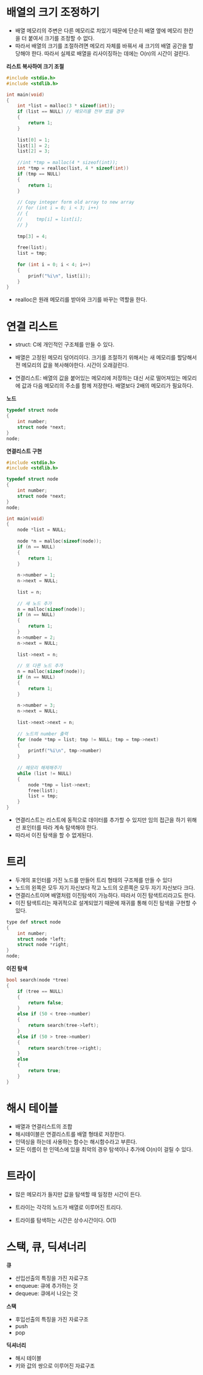 # 배열의 크기 조정하기

- 배열 메모리의 주변은 다른 메모리로 차있기 때문에 단순히 배열 옆에 메모리 한칸을 더 붙여서 크기를 조정할 수 없다.
- 따라서 배열의 크기를 조절하려면 메모리 자체를 바꿔서 새 크기의 배열 공간을 할당해야 한다. 따라서 실제로 배열을 리사이징하는 데에는 O(n)의 시간이 걸린다.

__리스트 복사하여 크기 조절__

```c
#include <stdio.h>
#include <stdlib.h>

int main(void)
{
    int *list = malloc(3 * sizeof(int));
    if (list == NULL) // 메모리를 전부 썼을 경우
    {
        return 1; 
    }
    
    list[0] = 1;
    list[1] = 2;
    list[2] = 3;
    
    //int *tmp = malloc(4 * sizeof(int));
    int *tmp = realloc(list, 4 * sizeof(int))
    if (tmp == NULL)
    {
        return 1;
    }
    
    // Copy integer form old array to new array
    // for (int i = 0; i < 3; i++)
    // {
    //     tmp[i] = list[i];
    // }
    
    tmp[3] = 4;
    
    free(list);
    list = tmp;
    
    for (int i = 0; i < 4; i++)
    {
        prinf("%i\n", list[i]);
    }
}
```

- realloc은 원래 메모리를 받아와 크기를 바꾸는 역할을 한다.



# 연결 리스트

- struct: C에 개인적인 구조체를 만들 수 있다.

- 배열은 고정된 메모리 덩어리이다. 크기를 조절하기 위해서는 새 메모리를 할당해서 전 메모리의 값을 복사해야한다. 시간이 오래걸린다.
- 연결리스트: 배열의 값을 붙어있는 메모리에 저장하는 대신 서로 떨어져있는 메모리에 값과 다음 메모리의 주소를 함께 저장한다. 배열보다 2배의 메모리가 필요하다.



__노드__

```C
typedef struct node
{
    int number;
    struct node *next;
}
node;
```



__연결리스트 구현__

```C
#include <stdio.h>
#include <stdlib.h>

typedef struct node
{
    int number;
    struct node *next;
}
node;

int main(void)
{
    node *list = NULL;
    
    node *n = malloc(sizeof(node));
    if (n == NULL)
    {
        return 1;
    }
    
    n->number = 1;
    n->next = NULL;
    
    list = n;
    
    // 새 노드 추가
    n = malloc(sizeof(node));
    if (n == NULL)
    {
        return 1;
    }
    n->number = 2;
    n->next = NULL;
    
    list->next = n;
    
    // 또 다른 노드 추가
    n = malloc(sizeof(node));
    if (n == NULL)
    {
        return 1;
    }
    
    n->number = 3;
    n->next = NULL;
    
    list->next->next = n;
    
    // 노드의 number 출력
    for (node *tmp = list; tmp != NULL; tmp = tmp->next)
    {
        printf("%i\n", tmp->number)
    }
    
    // 메모리 해제해주기
    while (list != NULL)
    {
        node *tmp = list->next;
        free(list);
        list = tmp;
    }
}
```



- 연결리스트는 리스트에 동적으로 데이터를 추가할 수 있지만 임의 접근을 하기 위해선 포인터를 따라 계속 탐색해야 한다.
- 따라서 이진 탐색을 할 수 없게된다.



# 트리

- 두개의 포인터를 가진 노드를 만들어 트리 형태의 구조체를 만들 수 있다
- 노드의 왼쪽은 모두 자기 자신보다 작고 노드의 오른쪽은 모두 자기 자신보다 크다.
- 연결리스트이며 배열처럼 이진탐색이 가능하다. 따라서 이진 탐색트리라고도 한다.
- 이진 탐색트리는 재귀적으로 설계되었기 때문에 재귀를 통해 이진 탐색을 구현할 수 있다.

```c
type def struct node
{
    int number;
    struct node *left;
    struct node *right;
}
node;
```



__이진 탐색__

```C
bool search(node *tree)
{
    if (tree == NULL)
    {
        return false;
    }
    else if (50 < tree->number)
    {
        return search(tree->left);
    }
    else if (50 > tree->number)
    {
        return search(tree->right);
    }
    else
    {
        return true;
    }
}
```



# 해시 테이블

- 배열과 연결리스트의 조합
- 해시테이블은 연결리스트를 배열 형태로 저장한다.
- 인덱싱을 하는데 사용하는 함수는 해시함수라고 부른다.
- 모든 이름이 한 인덱스에 있을 최악의 경우 탐색이나 추가에 O(n)이 걸릴 수 있다.



# 트라이

- 많은 메모리가 들지만 값을 탐색할 때 일정한 시간이 든다.
- 트라이는 각각의 노드가 배열로 이루어진 트리다.

- 트라이를 탐색하는 시간은 상수시간이다. O(1)





# 스택, 큐, 딕셔너리

__큐__

- 선입선출의 특징을 가진 자료구조
- enqueue: 큐에 추가하는 것
- dequeue: 큐에서 나오는 것



__스택__

- 후입선출의 특징을 가진 자료구조
- push
- pop



__딕셔너리__

- 해시 테이블
- 키와 값의 쌍으로 이루어진 자료구조